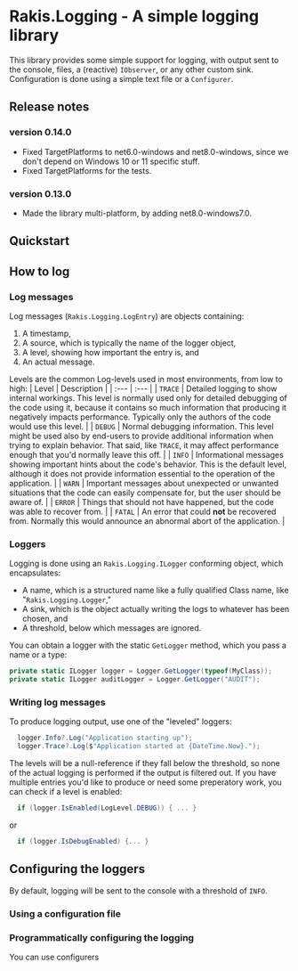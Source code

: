 ﻿# Rakis.Logging - A simple logging library

This library provides some simple support for logging, with output sent to the console, files, a (reactive) `IObserver`,
or any other custom sink. Configuration is done using a simple text file or a `Configurer`.

## Release notes

### version 0.14.0

* Fixed TargetPlatforms to net6.0-windows and net8.0-windows, since we don't depend on Windows 10 or 11 specific stuff.
* Fixed TargetPlatforms for the tests.

### version 0.13.0

* Made the library multi-platform, by adding net8.0-windows7.0.

## Quickstart

## How to log

### Log messages

Log messages (`Rakis.Logging.LogEntry`) are objects containing:
1. A timestamp,
2. A source, which is typically the name of the logger object,
3. A level, showing how important the entry is, and
4. An actual message.

Levels are the common Log-levels used in most environments, from low to high:
| Level | Description |
| :--- | :--- |
| `TRACE` | Detailed logging to show internal workings. This level is normally used only for detailed debugging of the code using it, because it contains so much information that producing it negatively impacts performance. Typically only the authors of the code would use this level. |
| `DEBUG` | Normal debugging information. This level might be used also by end-users to provide additional information when trying to explain behavior. That said, like `TRACE`, it may affect performance enough that you'd normally leave this off. |
| `INFO` | Informational messages showing important hints about the code's behavior. This is the default level, although it does not provide information essential to the operation of the application. |
| `WARN` | Important messages about unexpected or unwanted situations that the code can easily compensate for, but the user should be aware of. |
| `ERROR` | Things that should not have happened, but the code was able to recover from. |
| `FATAL` | An error that could **not** be recovered from. Normally this would announce an abnormal abort of the application. |

### Loggers

Logging is done using an `Rakis.Logging.ILogger` conforming object, which encapsulates:
* A name, which is a structured name like a fully qualified Class name, like "`Rakis.Logging.Logger`,"
* A sink, which is the object actually writing the logs to whatever has been chosen, and
* A threshold, below which messages are ignored.

You can obtain a logger with the static `GetLogger` method, which you pass a name or a type:

```c#
private static ILogger logger = Logger.GetLogger(typeof(MyClass));
private static ILogger auditLogger = Logger.GetLogger("AUDIT");
```

### Writing log messages

To produce logging output, use one of the "leveled" loggers:
```c#
  logger.Info?.Log("Application starting up");
  logger.Trace?.Log($"Application started at {DateTime.Now}.");
```
The levels will be a null-reference if they fall below the threshold, so none of the actual logging is performed if the output is filtered out. If you have multiple entries you'd like to produce or need some preperatory work, you can check if a level is enabled:
```c#
  if (logger.IsEnabled(LogLevel.DEBUG)) { ... }
```
or
```c#
  if (logger.IsDebugEnabled) {... }
```

## Configuring the loggers

By default, logging will be sent to the console with a threshold of `INFO`.

### Using a configuration file

### Programmatically configuring the logging

You can use configurers 
